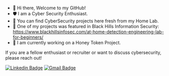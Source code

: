 - 👋 Hi there, Welcome to my GitHub!
- 🛡️ I am a Cyber Security Enthusiast.
- 🧪 You can find CyberSecurity projects here fresh from my Home Lab.
- 📄 One of my projects was featured in Black Hills Information Security: https://www.blackhillsinfosec.com/at-home-detection-engineering-lab-for-beginners/
- 🔑 I am currently working on a Honey Token Project.

If you are a fellow enthusiast or recruiter or want to discuss cybersecurity, please reach out!

[![Linkedin Badge](https://img.shields.io/badge/-niccoloarboleda-blue?style=flat-square&logo=Linkedin&logoColor=white&link=https://www.linkedin.com/in/niccoloa/)](https://www.linkedin.com/in/niccoloa/)
[![Gmail Badge](https://img.shields.io/badge/-niccoloarboleda@gmail.com-c14438?style=flat-square&logo=Gmail&logoColor=white&link=mailto:niccoloarboleda@gmail.com)](mailto:niccoloarboleda@gmail.com)
